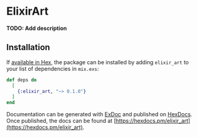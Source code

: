 # ElixirArt

**TODO: Add description**

## Installation

If [available in Hex](https://hex.pm/docs/publish), the package can be installed
by adding `elixir_art` to your list of dependencies in `mix.exs`:

```elixir
def deps do
  [
    {:elixir_art, "~> 0.1.0"}
  ]
end
```

Documentation can be generated with [ExDoc](https://github.com/elixir-lang/ex_doc)
and published on [HexDocs](https://hexdocs.pm). Once published, the docs can
be found at [https://hexdocs.pm/elixir_art](https://hexdocs.pm/elixir_art).

